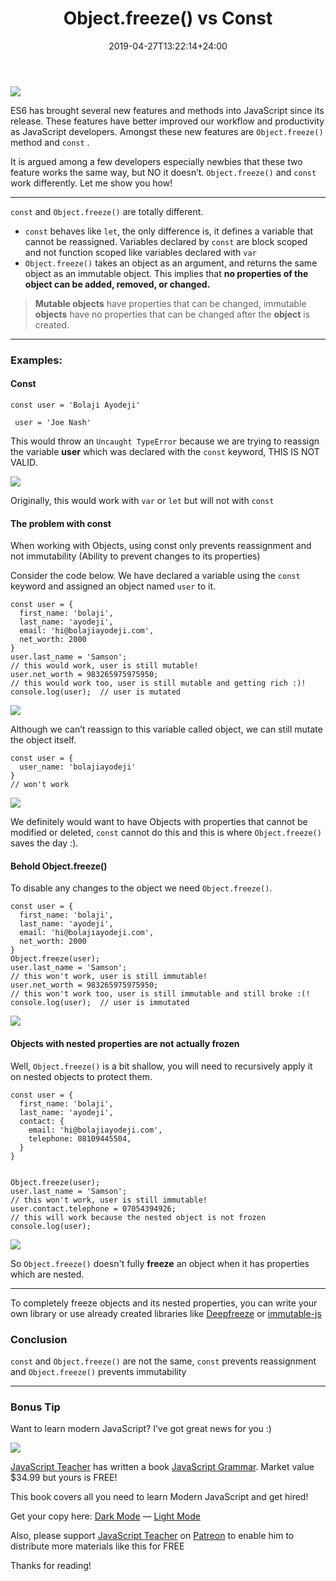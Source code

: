 ﻿---
title: "Object.freeze() vs Const"
date: 2019-04-27T13:22:14+24:00
draft: false
type: "post"
tags: ["javascript", "es6", "objects"]
---


![](https://cdn-images-1.medium.com/max/800/1*JaXLkOnChRrhugh6jlQS7A.png)

ES6 has brought several new features and methods into JavaScript since its
release. These features have better improved our workflow and productivity as
JavaScript developers. Amongst these new features are `Object.freeze()` method
and `const` .

It is argued among a few developers especially newbies that these two feature
works the same way, but NO it doesn’t. `Object.freeze()` and `const` work
differently. Let me show you how!

*****

`const` and `Object.freeze()` are totally different.

* `const` behaves like `let`, the only difference is, it defines a variable that
cannot be reassigned. Variables declared by `const` are block scoped and not
function scoped like variables declared with `var`
* `Object.freeze()` takes an object as an argument, and returns the same object as
an immutable object. This implies that **no properties of the object can be
added, removed, or changed.**

> **Mutable objects** have properties that can be changed, immutable **objects**
> have no properties that can be changed after the **object** is created.

*****

### Examples:

#### Const

    const user = 'Bolaji Ayodeji'

     user = 'Joe Nash'

This would throw an `Uncaught TypeError` because we are trying to reassign the
variable **user** which was declared with the `const` keyword, THIS IS NOT
VALID.

![](https://cdn-images-1.medium.com/max/800/1*fkm8tv7a1jdhQSWa1Hl5tg.png)

Originally, this would work with `var` or `let` but will not with `const`

#### The problem with const

When working with Objects, using const only prevents reassignment and not
immutability (Ability to prevent changes to its properties)

Consider the code below. We have declared a variable using the `const` keyword
and assigned an object named `user` to it.

```
const user = {
  first_name: 'bolaji',
  last_name: 'ayodeji',
  email: 'hi@bolajiayodeji.com',
  net_worth: 2000
}
user.last_name = 'Samson';
// this would work, user is still mutable!
user.net_worth = 983265975975950;
// this would work too, user is still mutable and getting rich :)!
console.log(user);  // user is mutated
```

![](https://cdn-images-1.medium.com/max/800/1*fXjTs7lGxDXd3bFv2rF1Vg.png)

Although we can’t reassign to this variable called object, we can still mutate
the object itself.

```
const user = {
  user_name: 'bolajiayodeji'
}
// won't work
```

![](https://cdn-images-1.medium.com/max/800/1*hxSHWKuB8nopFHif_ETW9g.png)

We definitely would want to have Objects with properties that cannot be modified
or deleted, `const` cannot do this and this is where `Object.freeze()` saves the
day :).

#### Behold Object.freeze()

To disable any changes to the object we need `Object.freeze()`.

```
const user = {
  first_name: 'bolaji',
  last_name: 'ayodeji',
  email: 'hi@bolajiayodeji.com',
  net_worth: 2000
}
Object.freeze(user);
user.last_name = 'Samson';
// this won't work, user is still immutable!
user.net_worth = 983265975975950;
// this won't work too, user is still immutable and still broke :(!
console.log(user);  // user is immutated
```


![](https://cdn-images-1.medium.com/max/800/1*uiv64RdHsencUe9ZKptrbw.png)

#### Objects with nested properties are not actually frozen

Well, `Object.freeze()` is a bit shallow, you will need to recursively apply it
on nested objects to protect them.

```
const user = {
  first_name: 'bolaji',
  last_name: 'ayodeji',
  contact: {
    email: 'hi@bolajiayodeji.com',
    telephone: 08109445504,
  }
}


Object.freeze(user);
user.last_name = 'Samson';
// this won't work, user is still immutable!
user.contact.telephone = 07054394926;
// this will work because the nested object is not frozen
console.log(user);
```

![](https://cdn-images-1.medium.com/max/800/1*xL0vmY5YC7n3hq5SfIT-Vg.png)

So `Object.freeze()` doesn't fully **freeze** an object when it has properties
which are nested.

*****

To completely freeze objects and its nested properties, you can write your own
library or use already created libraries like
[Deepfreeze](https://github.com/substack/deep-freeze) or
[immutable-js](https://github.com/immutable-js/immutable-js)

### Conclusion

`const` and `Object.freeze()` are not the same, `const` prevents reassignment
and `Object.freeze()` prevents immutability

*****

### Bonus Tip

Want to learn modern JavaScript? I’ve got great news for you :)

![](https://cdn-images-1.medium.com/max/800/1*Daw2qsmEpLjth1ko-vRyfg.png)

[JavaScript Teacher](https://medium.com/u/6727c1eb71f8) has written a book
[JavaScript Grammar](http://www.javascriptgrammar.com/?v=ABC). Market value
$34.99 but yours is FREE!

This book covers all you need to learn Modern JavaScript and get hired!

Get your copy here: [Dark Mode](http://www.javascriptgrammar.com/dark/) — [Light
Mode](http://www.javascriptgrammar.com/)

Also, please support [JavaScript Teacher](https://medium.com/u/6727c1eb71f8) on
[Patreon](https://www.patreon.com/js_tut?v=1) to enable him to distribute more
materials like this for FREE

Thanks for reading!